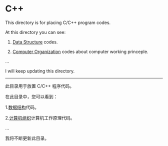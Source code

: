 # C++

This directory is for placing C/C++ program codes. 

At this directory you can see:

1. [Data Structure](https://github.com/cohanbb/mycode/tree/main/c-cpp/DS) codes. 

2. [Computer Organization](https://github.com/cohanbb/mycode/tree/main/c-cpp/CO) codes about computer working princeple.

...

I will keep updating this directory.

<hr>

此目录用于放置 C/C++ 程序代码。

在此目录中，您可以看到：

1.[数据结构](https://github.com/cohanbb/mycode/tree/main/c-cpp/DS)代码。

2.[计算机组织](https://github.com/cohanbb/mycode/tree/main/c-cpp/CO)计算机工作原理代码。

...

我将不断更新此目录。
